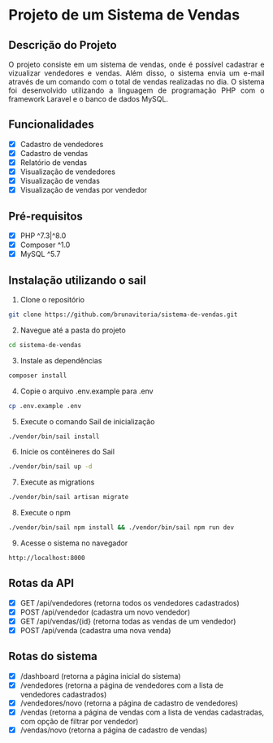 <!-- criar readme com informações sobre o projeto e instruções de instalação -->
# Projeto de um Sistema de Vendas

## Descrição do Projeto
<p align="justify">
    O projeto consiste em um sistema de vendas, onde é possível cadastrar e vizualizar vendedores e vendas. Além disso, o sistema envia um e-mail através de um comando com o total de vendas realizadas no dia.
    O sistema foi desenvolvido utilizando a linguagem de programação PHP com o framework Laravel e o banco de dados MySQL.
</p>

## Funcionalidades
- [x] Cadastro de vendedores
- [x] Cadastro de vendas
- [x] Relatório de vendas
- [x] Visualização de vendedores
- [x] Visualização de vendas
- [x] Visualização de vendas por vendedor

## Pré-requisitos
- [x] PHP ^7.3|^8.0
- [x] Composer ^1.0
- [x] MySQL ^5.7

## Instalação utilizando o sail
1. Clone o repositório
```bash
git clone https://github.com/brunavitoria/sistema-de-vendas.git
```
2. Navegue até a pasta do projeto
```bash
cd sistema-de-vendas
```
3. Instale as dependências
```bash
composer install
```
4. Copie o arquivo .env.example para .env
```bash
cp .env.example .env
```
5. Execute o comando Sail de inicialização
```bash
./vendor/bin/sail install
```
6. Inicie os contêineres do Sail
```bash
./vendor/bin/sail up -d
```
7. Execute as migrations
```bash
./vendor/bin/sail artisan migrate
```
8. Execute o npm
```bash
./vendor/bin/sail npm install && ./vendor/bin/sail npm run dev
```
9. Acesse o sistema no navegador
```bash
http://localhost:8000
```
## Rotas da API
- [x] GET /api/vendedores (retorna todos os vendedores cadastrados)
- [x] POST /api/vendedor (cadastra um novo vendedor)
- [x] GET /api/vendas/{id} (retorna todas as vendas de um vendedor)
- [x] POST /api/venda (cadastra uma nova venda)

## Rotas do sistema
- [x] /dashboard (retorna a página inicial do sistema)
- [x] /vendedores (retorna a página de vendedores com a lista de vendedores cadastrados)
- [x] /vendedores/novo (retorna a página de cadastro de vendedores)
- [x] /vendas (retorna a página de vendas com a lista de vendas cadastradas, com opção de filtrar por vendedor)
- [x] /vendas/novo (retorna a página de cadastro de vendas)
